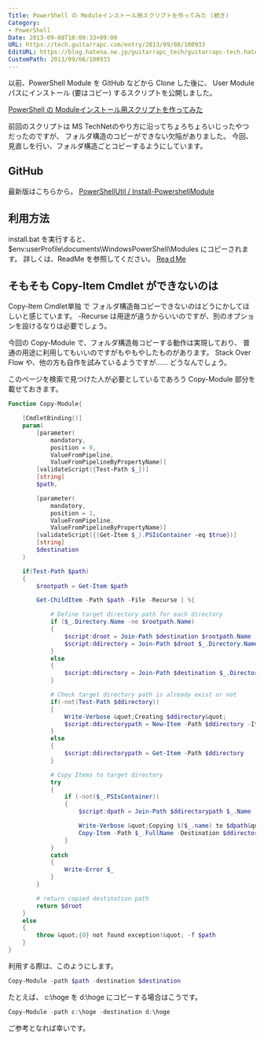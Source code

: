 ```yaml
---
Title: PowerShell の Moduleインストール用スクリプトを作ってみた (続き)
Category:
- PowerShell
Date: 2013-09-08T10:09:33+09:00
URL: https://tech.guitarrapc.com/entry/2013/09/08/100933
EditURL: https://blog.hatena.ne.jp/guitarrapc_tech/guitarrapc-tech.hatenablog.com/atom/entry/11696248318757675958
CustomPath: 2013/09/08/100933
---
```


以前、PowerShell Module を GitHub などから Clone した後に、 User Moduleパスにインストール (要はコピー) するスクリプトを公開しました。

<a href="http://guitarrapc.wordpress.com/2013/05/03/powershell-%E3%81%AE-module%E3%82%A4%E3%83%B3%E3%82%B9%E3%83%88%E3%83%BC%E3%83%AB%E7%94%A8%E3%82%B9%E3%82%AF%E3%83%AA%E3%83%97%E3%83%88%E3%82%92%E4%BD%9C%E3%81%A3%E3%81%A6%E3%81%BF%E3%81%9F/" target="_blank">PowerShell の Moduleインストール用スクリプトを作ってみた</a>

前回のスクリプトは MS TechNetのやり方に沿ってちょろちょろいじったやつだったのですが、 フォルダ構造のコピーができない欠陥がありました。
今回、見直しを行い、フォルダ構造ごとコピーするようにしています。



## GitHub
最新版はこちらから。
<a href="https://github.com/guitarrapc/PowerShellUtil/tree/master/Install-PowershellModule" target="_blank">PowerShellUtil / Install-PowershellModule</a>

## 利用方法
install.bat を実行すると、 $env:userProfile\documents\WindowsPowerShell\Modules にコピーされます。
詳しくは、ReadMe を参照してください。
<a href="https://github.com/guitarrapc/PowerShellUtil/blob/master/Install-PowershellModule/README.md" target="_blank">ReaｄMe</a>

## そもそも Copy-Item Cmdlet ができないのは
Copy-Item Cmdlet単独 で フォルダ構造毎コピーできないのはどうにかしてほしいと感じています。
-Recurse は用途が違うからいいのですが、別のオプションを設けるなりは必要でしょう。

今回の Copy-Module で、フォルダ構造毎コピーする動作は実現しており、 普通の用途に利用してもいいのですがもやもやしたものがあります。
Stack Over Flow や、他の方も自作を試みているようですが...... どうなんでしょう。

このページを検索で見つけた人が必要としているであろう Copy-Module 部分を載せておきます。

```ps1
Function Copy-Module{

    [CmdletBinding()]
    param(
        [parameter(
            mandatory,
            position = 0,
            ValueFromPipeline,
            ValueFromPipelineByPropertyName)]
        [validateScript({Test-Path $_})]
        [string]
        $path,

        [parameter(
            mandatory,
            position = 1,
            ValueFromPipeline,
            ValueFromPipelineByPropertyName)]
        [validateScript({(Get-Item $_).PSIsContainer -eq $true})]
        [string]
        $destination
    )

    if(Test-Path $path)
    {
        $rootpath = Get-Item $path

        Get-ChildItem -Path $path -File -Recurse | %{

            # Define target directory path for each directory
            if ($_.Directory.Name -ne $rootpath.Name)
            {
                $script:droot = Join-Path $destination $rootpath.Name
                $script:ddirectory = Join-Path $droot $_.Directory.Name
            }
            else
            {
                $script:ddirectory = Join-Path $destination $_.Directory.Name
            }

            # Check target directory path is already exist or not
            if(-not(Test-Path $ddirectory))
            {
                Write-Verbose &quot;Creating $ddirectory&quot;
                $script:ddirectorypath = New-Item -Path $ddirectory -ItemType Directory -Force
            }
            else
            {
                $script:ddirectorypath = Get-Item -Path $ddirectory
            }

            # Copy Items to target directory
            try
            {
                if (-not($_.PSIsContainer))
                {
                    $script:dpath = Join-Path $ddirectorypath $_.Name

                    Write-Verbose &quot;Copying $($_.name) to $dpath&quot;
                    Copy-Item -Path $_.FullName -Destination $ddirectorypath -Force -Recurse -ErrorAction Stop
                }
            }
            catch
            {
                Write-Error $_
            }
        }

        # return copied destination path
        return $droot
    }
    else
    {
        throw &quot;{0} not found exception!&quot; -f $path
    }
}
```


利用する際は、このようにします。

```ps1
Copy-Module -path $path -destination $destination
```


たとえば、 c:\hoge を d:\hoge にコピーする場合はこうです。

```ps1
Copy-Module -path c:\hoge -destination d:\hoge
```


ご参考となれば幸いです。
